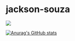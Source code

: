 # jackson-souza


<img src="https://img.shields.io/badge/Python-FFD43B?style=for-the-badge&logo=python&logoColor=darkgreen"/>

[![Anurag's GitHub stats](https://github-readme-stats.vercel.app/api?username=jackson-souza1)](https://github.com/anuraghazra/github-readme-stats)

